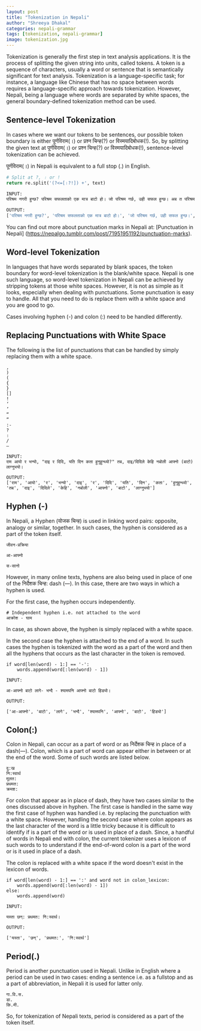 ```yaml
---
layout: post
title: "Tokenization in Nepali"
author: "Shreeya Dhakal"
categories: nepali-grammar
tags: [tokenization, nepali-grammar]
image: tokenization.jpg
---
```


Tokenization is generally the first step in text analysis applications. It is the process of splitting the given string into units, called tokens. A token is a sequence of characters, usually a word or sentence that is semantically significant for text analysis. Tokenization is a language-specific task; for instance, a language like Chinese that has no space between words requires a language-specific approach towards tokenization. However, Nepali, being a language where words are separated by white spaces, the general boundary-defined tokenization method can be used.

## Sentence-level Tokenization

In cases where we want our tokens to be sentences, our possible token boundary is either पूर्णविराम(।) or प्रश्न चिन्ह(?) or विस्मयादिबोधक(!). So, by splitting the given text at पूर्णविराम(।) or प्रश्न चिन्ह(?) or विस्मयादिबोधक(!), sentence-level tokenization can be achieved.

पूर्णविराम(।) in Nepali is equivalent to a full stop (.) in English.

```python
# Split at ?, । or !
return re.split('(?<=[।?!]) +', text)

INPUT: 
परिश्रम नगरी हुन्छ? परिश्रम सफलताको एक मात्र बाटो हो। जो परिश्रम गर्छ, उही सफल हुन्छ। अब त परिश्रम गर्छौ नि? नगरी कहाँ हुन्छ त!

OUTPUT:
['परिश्रम नगरी हुन्छ?', 'परिश्रम सफलताको एक मात्र बाटो हो।', 'जो परिश्रम गर्छ, उही सफल हुन्छ।', 'अब त परिश्रम गर्छौ नि?', 'नगरी कहाँ हुन्छ त!']
```

You can find out more about punctuation marks in Nepali at: [Punctuation in Nepali] (https://nepalgo.tumblr.com/post/71951951192/punctuation-marks).

## Word-level Tokenization
In languages that have words separated by blank spaces, the token boundary for word-level tokenization is the blank/white space. Nepali is one such language, so word-level tokenization in Nepali can be achieved by stripping tokens at those white spaces. However, it is not as simple as it looks, especially when dealing with punctuations. Some punctuation is easy to handle. All that you need to do is replace them with a white space and you are good to go.

Cases involving hyphen (-) and colon (:) need to be handled differently.

## Replacing Punctuations with White Space
The following is the list of punctuations that can be handled by simply replacing them with a white space.
```
,
)
(
{
}
[]
!
‘
’
“
”
:-
?
।
/
—
```

```
INPUT:
राम आयो र भन्यो, "दाइ र दिदि, यति दिन कता हुनुहुन्थ्यो?" तब, दाइ/दिदिले केहि नबोली आफ्नो (बाटो) लाग्नुभयो।

OUTPUT:
['राम', 'आयो', 'र', 'भन्यो', 'दाइ', 'र', 'दिदि', 'यति', 'दिन', 'कता', 'हुनुहुन्थ्यो', 'तब', 'दाइ', 'दिदिले', 'केहि', 'नबोली', 'आफ्नो', 'बाटो', 'लाग्नुभयो']
```

## Hyphen (-)
In Nepali, a Hyphen (योजक चिन्ह) is used in linking word pairs: opposite, analogy or similar, together. In such cases, the hyphen is considered as a part of the token itself.

```
जीवन-प्रक्रिया

आ-आफ्नो

स-सानो
```

However, in many online texts, hyphens are also being used in place of one of the निर्देशक चिन्ह: dash (—). In this case, there are two ways in which a hyphen is used.

For the first case, the hyphen occurs independently.

```
# Independent hyphen i.e. not attached to the word
आक्रोश - घाम
```
In case, as shown above, the hyphen is simply replaced with a white space. 

In the second case the hyphen is attached to the end of a word. In such cases the hyphen is tokenized with the word as a part of the word and then all the hyphens that occurs as the last character in the token is removed.

```
if word[len(word) - 1:] == '-':
    words.append(word[:len(word) - 1])

```

```
INPUT: 

आ-आफ्नो बाटो लागे- भन्दै - श्यामपनि आफ्नो बाटो हिड्यो।

OUTPUT:

['आ-आफ्नो', 'बाटो', 'लागे', 'भन्दै', 'श्यामपनि', 'आफ्नो', 'बाटो', 'हिड्यो']
```

## Colon(:)

Colon in Nepali, can occur as a part of word or as निर्देशक चिन्ह in place of a dash(—). Colon, which is a part of word can appear either in between or at the end of the word. Some of such words are listed below.
```
दु:ख
नि:स्वार्थ
मूलत:
प्रथमत:
क्रमश:
```
For colon that appear as in place of dash, they have two cases similar to the ones discussed above in hyphen. The first case is handled in the same way the first case of hyphen was handled i.e. by replacing the punctuation with a white space. However, handling the second case where colon appears as the last character of the word is a little tricky because it is difficult to identify if is a part of the word or is used in place of a dash. Since, a handful of words in Nepali end with colon, the current tokenizer uses a lexicon of such words to to understand if the end-of-word colon is a part of the word or is it used in place of a dash. 

The colon is replaced with a white space if the word doesn't exist in the lexicon of words.
```
if word[len(word) - 1:] == ':' and word not in colon_lexicon:
    words.append(word[:len(word) - 1])
else:
    words.append(word)
```
```
INPUT:

यस्ता छन्: प्रथमत: नि:स्वार्थ।

OUTPUT: 

['यस्ता', 'छन्', 'प्रथमत:', 'नि:स्वार्थ']
```

## Period(.)
Period is another punctuation used in Nepali. Unlike in English where a period can be used in two cases: ending a sentence i.e. as a fullstop and as a part of abbreviation, in Nepali it is used for latter only. 
```
गा.वि.स.
डा.
कि.मी.
```
So, for tokenization of Nepali texts, period is considered as a part of the token itself.

